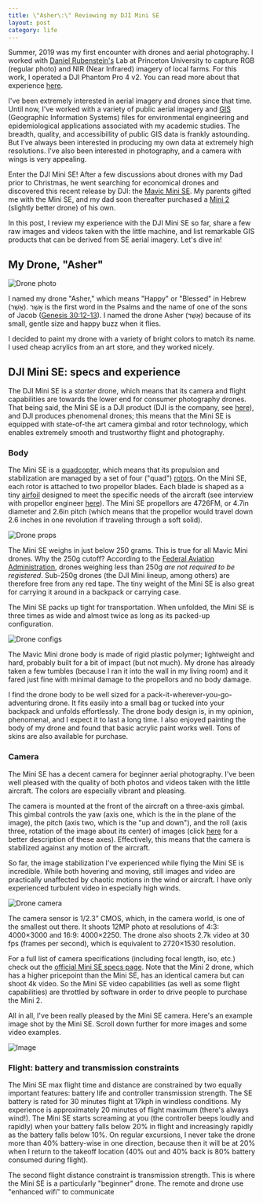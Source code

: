 ```yaml
---
title: \"Asher\:\" Reviewing my DJI Mini SE
layout: post
category: life
---
```


Summer, 2019 was my first encounter with drones and aerial photography. I worked with [Daniel Rubenstein's](https://eeb.princeton.edu/people/daniel-rubenstein) Lab at Princeton University to capture RGB (regular photo) and NIR (Near Infrared) imagery of local farms. For this work, I operated a DJI Phantom Pro 4 v2. You can read more about that experience [here](2019-07-11-DroneWork).

I've been extremely interested in aerial imagery and drones since that time. Until now, I've worked with a variety of public aerial imagery and [GIS](https://www.esri.com/en-us/what-is-gis/overview) (Geographic Information Systems) files for environmental engineering and epidemiological applications associated with my academic studies. The breadth, quality, and accessibillity of public GIS data is frankly astounding. But I've always been interested in producing my own data at extremely high resolutions. I've also been interested in photography, and a camera with wings is very appealing.

Enter the DJI Mini SE! After a few discussions about drones with my Dad prior to Christmas, he went searching for economical drones and discovered this recent release by DJI: the [Mavic Mini SE](https://www.dji.com/mini-se). My parents gifted me with the Mini SE, and my dad soon thereafter purchased a [Mini 2](https://www.dji.com/mini-2) (slightly better drone) of his own. 

In this post, I review my experience with the DJI Mini SE so far, share a few raw images and videos taken with the little machine, and list remarkable GIS products that can be derived from SE aerial imagery. Let's dive in!

## My Drone, "Asher"

![Drone photo](/assets/IMG_1883.jpg)

I named my drone "Asher," which means "Happy" or "Blessed" in Hebrew (אָשֵׁר). אָשֵׁר is the first word in the Psalms and the name of one of the sons of Jacob ([Genesis 30:12-13](https://www.biblegateway.com/passage/?search=gen+30%3A12-13&version=NIV)). I named the drone Asher (אָשֵׁר) because of its small, gentle size and happy buzz when it flies.

I decided to paint my drone with a variety of bright colors to match its name. I used cheap acrylics from an art store, and they worked nicely.

## DJI Mini SE: specs and experience

The DJI Mini SE is a *starter* drone, which means that its camera and flight capabilities are towards the lower end for consumer photography drones. That being said, the Mini SE is a DJI product (DJI is the company, see [here](https://www.dji.com/)), and DJI produces phenomenal drones; this means that the Mini SE is equipped with state-of-the art camera gimbal and rotor technology, which enables extremely smooth and trustworthy flight and photography.

### Body

The Mini SE is a [quadcopter](https://en.wikipedia.org/wiki/Quadcopter), which means that its propulsion and stabilization are managed by a set of four ("quad") [rotors](https://en.wikipedia.org/wiki/Rotor_(electric)). On the Mini SE, each rotor is attached to two propellor blades. Each blade is shaped as a tiny [airfoil](https://en.wikipedia.org/wiki/Airfoil) designed to meet the specific needs of the aircraft (see interview with propellor engineer [here](https://viewpoints.dji.com/blog/dji-propellers)). The Mini SE propellors are 4726FM, or 4.7in diameter and 2.6in pitch (which means that the propellor would travel down 2.6 inches in one revolution if traveling through a soft solid).

![Drone props](/assets/drone_props.jpg)

The Mini SE weighs in just below 250 grams. This is true for all Mavic Mini drones. Why the 250g cutoff? According to the [Federal Aviation Administration](https://www.faa.gov/uas/getting_started/register_drone/), drones weighing less than 250g *are not required to be registered*. Sub-250g drones (the DJI Mini lineup, among others) are therefore free from any red tape. The tiny weight of the Mini SE is also great for carrying it around in a backpack or carrying case.

The Mini SE packs up tight for transportation. When unfolded, the Mini SE is three times as wide and almost twice as long as its packed-up configuration.

![Drone configs](/assets/Drone_configs.jpg)

The Mavic Mini drone body is made of rigid plastic polymer; lightweight and hard, probably built for a bit of impact (but not much). My drone has already taken a few tumbles (because I ran it into the wall in my living room) and it fared just fine with minimal damage to the propellors and no body damage.

I find the drone body to be well sized for a pack-it-wherever-you-go-adventuring drone. It fits easily into a small bag or tucked into your backpack and unfolds effortlessly. The drone body design is, in my opinion, phenomenal, and I expect it to last a long time. I also enjoyed painting the body of my drone and found that basic acrylic paint works well. Tons of skins are also available for purchase.

### Camera

The Mini SE has a decent camera for beginner aerial photography. I've been well pleased with the quality of both photos and videos taken with the little aircraft. The colors are especially vibrant and pleasing.

The camera is mounted at the front of the aircraft on a three-axis gimbal. This gimbal controls the yaw (axis one, which is the in the plane of the image), the pitch (axis two, which is the "up and down"), and the roll (axis three, rotation of the image about its center) of images (click [here](https://en.wikipedia.org/wiki/Aircraft_principal_axes) for a better description of these axes). Effectively, this means that the camera is stabilized against any motion of the aircraft.

So far, the image stabilization I've experienced while flying the Mini SE is incredible. While both hovering and moving, still images and video are practically unaffected by chaotic motions in the wind or aircraft. I have only experienced turbulent video in especially high winds.

![Drone camera](/assets/drone_camera.jpg)

The camera sensor is 1/2.3” CMOS, which, in the camera world, is one of the smallest out there. It shoots 12MP photo at resolutions of 4:3: 4000×3000 and 16:9: 4000×2250. The drone also shoots 2.7k video at 30 fps (frames per second), which is equivalent to 2720×1530 resolution.

For a full list of camera specifications (including focal length, iso, etc.) check out the [official Mini SE specs page](https://www.dji.com/mini-se/specs). Note that the Mini 2 drone, which has a higher pricepoint than the Mini SE, has an identical camera but can shoot 4k video. So the Mini SE video capabilities (as well as some flight capabilities) are throttled by software in order to drive people to purchase the Mini 2.

All in all, I've been really pleased by the Mini SE camera. Here's an example image shot by the Mini SE. Scroll down further for more images and some video examples.

![Image](/assets/DJI_0266.JPG)

### Flight: battery and transmission constraints

The Mini SE max flight time and distance are constrained by two equally important features: battery life and controller transmission strength. The SE battery is rated for 30 minutes flight at 17kph in windless conditions. My experience is approximately 20 minutes of flight maximum (there's always wind!). The Mini SE starts screaming at you (the controller beeps loudly and rapidly) when your battery falls below 20% in flight and increasingly rapidly as the battery falls below 10%. On regular excursions, I never take the drone more than 40% battery-wise in one direction, because then it will be at 20% when I return to the takeoff location (40% out and 40% back is 80% battery consumed during flight).

The second flight distance constraint is transmission strength. This is where the Mini SE is a particularly "beginner" drone. The remote and drone use "enhanced wifi" to communicate